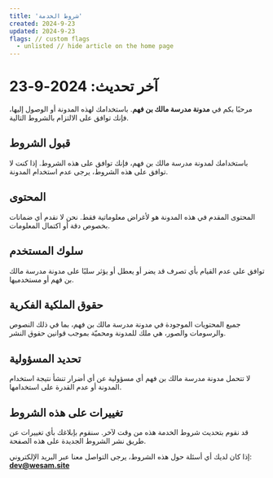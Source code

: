 ```yaml
---
title: 'شروط الخدمة'
created: 2024-9-23
updated: 2024-9-23
flags: // custom flags
  - unlisted // hide article on the home page
---
```


# آخر تحديث: 2024-9-23

مرحبًا بكم في **مدونة مدرسة مالك بن فهم**. باستخدامك لهذه المدونة أو الوصول إليها، فإنك توافق على الالتزام بالشروط التالية.

## قبول الشروط

باستخدامك لمدونة مدرسة مالك بن فهم، فإنك توافق على هذه الشروط. إذا كنت لا توافق على هذه الشروط، يرجى عدم استخدام المدونة.

## المحتوى

المحتوى المقدم في هذه المدونة هو لأغراض معلوماتية فقط. نحن لا نقدم أي ضمانات بخصوص دقة أو اكتمال المعلومات.

## سلوك المستخدم

توافق على عدم القيام بأي تصرف قد يضر أو يعطل أو يؤثر سلبًا على مدونة مدرسة مالك بن فهم أو مستخدميها.

## حقوق الملكية الفكرية

جميع المحتويات الموجودة في مدونة مدرسة مالك بن فهم، بما في ذلك النصوص والرسومات والصور، هي ملك للمدونة ومحميّة بموجب قوانين حقوق النشر.

## تحديد المسؤولية

لا تتحمل مدونة مدرسة مالك بن فهم أي مسؤولية عن أي أضرار تنشأ نتيجة استخدام المدونة أو عدم القدرة على استخدامها.

## تغييرات على هذه الشروط

قد نقوم بتحديث شروط الخدمة هذه من وقت لآخر. سنقوم بإبلاغك بأي تغييرات عن طريق نشر الشروط الجديدة على هذه الصفحة.

إذا كان لديك أي أسئلة حول هذه الشروط، يرجى التواصل معنا عبر البريد الإلكتروني:
**dev@wesam.site**
